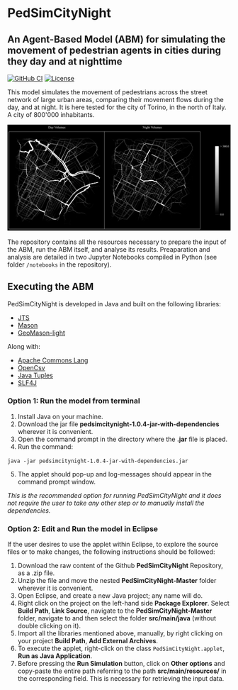 

# PedSimCityNight #

## An Agent-Based Model (ABM) for simulating the movement of pedestrian agents in cities during they day and at nighttime ##
[![GitHub CI](https://github.com/g-filomena/PedSimCityNight/actions/workflows/build.yaml/badge.svg)](https://github.com/g-filomena/PedSimCityNight/actions/workflows/build.yaml)
[![License](https://img.shields.io/badge/License-GPLv3-blue.svg)](https://www.gnu.org/licenses/gpl-3.0.en.html)

This model simulates the movement of pedestrians across the street network of large urban areas, comparing their movement flows during the day, and at night. It is here tested for the city of Torino, in the north of Italy. A city of 800'000 inhabitants. 

![](notebooks/f2_volumes.png)

The repository contains all the resources necessary to prepare the input of the ABM, run the ABM itself, and analyse its results. Preaparation and analysis are detailed in two Jupyter Notebooks compiled in Python (see folder `/notebooks` in the repository).

## Executing the ABM

PedSimCityNight is developed in Java and built on the following libraries:
* [JTS](https://github.com/locationtech/jts)
* [Mason](https://cs.gmu.edu/~eclab/projects/mason/extensions/geomason/)
* [GeoMason-light](https://github.com/g-filomena/GeoMason-light)

Along with:
* [Apache Commons Lang](https://commons.apache.org/proper/commons-lang/download_lang.cgi)
* [OpenCsv](http://opencsv.sourceforge.net)
* [Java Tuples](https://www.javatuples.org)
* [SLF4J](https://www.slf4j.org)

### Option 1: Run the model from terminal

1. Install Java on your machine.
2. Download the jar file **pedsimcitynight-1.0.4-jar-with-dependencies** wherever it is convenient.
3. Open the command prompt in the directory where the **.jar** file is placed.
4. Run the command:

`java -jar pedsimcitynight-1.0.4-jar-with-dependencies.jar`

5. The applet should pop-up and log-messages should appear in the command prompt window.

*This is the recommended option for running PedSimCityNight and it does not require the user to take any other step or to manually install the dependencies.*

### Option 2: Edit and Run the model in Eclipse

If the user desires to use the applet within Eclipse, to explore the source files or to make changes, the following instructions should be followed:

1. Download the raw content of the Github **PedSimCityNight** Repository, as a .zip file.
2. Unzip the file and move the nested **PedSimCityNight-Master** folder wherever it is convenient. 
3. Open Eclipse, and create a new Java project; any name will do.
4. Right click on the project on the left-hand side **Package Explorer**. Select **Build Path**, **Link Source**, navigate to the **PedSimCityNight-Master** folder, navigate to and then select the folder **src/main/java** (without double clicking on it).
5. Import all the libraries mentioned above, manually, by right clicking on your project **Build Path**, **Add External Archives**. 
7. To execute the applet, right-click on the class `PedSimCityNight.applet`, **Run as Java Application**.
8. Before pressing the **Run Simulation** button, click on **Other options** and copy-paste the entire path referring to the path **src/main/resources/** in the corresponding field. This is necessary for retrieving the input data.

